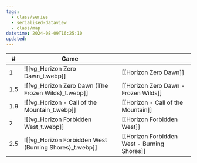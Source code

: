 ```yaml
---
tags:
  - class/series
  - serialised-dataview
  - class/map
datetime: 2024-08-09T16:25:10
updated: 
---
```

<!-- QueryToSerialize: table without id sequence as "#", embed(link(thumbnail)) as Game, file.link as ""  from #class/video-game where series = [[]] sort sequence -->
<!-- SerializedQuery: table without id sequence as "#", embed(link(thumbnail)) as Game, file.link as ""  from #class/video-game where series = [[]] sort sequence -->

| #   | Game                                                                                                                           |                                                                                                      |
| --- | ------------------------------------------------------------------------------------------------------------------------------ | ---------------------------------------------------------------------------------------------------- |
| 1   | ![[vg_Horizon Zero Dawn_t.webp]]                                             | [[Horizon Zero Dawn]]                                             |
| 1.5 | ![[vg_Horizon Zero Dawn (The Frozen Wilds)_t.webp]]       | [[Horizon Zero Dawn - Frozen Wilds]]               |
| 1.9 | ![[vg_Horizon - Call of the Mountain_t.webp]]                   | [[Horizon - Call of the Mountain]]                   |
| 2   | ![[vg_Horizon Forbidden West_t.webp]]                                   | [[Horizon Forbidden West]]                                   |
| 2.5 | ![[vg_Horizon Forbidden West (Burning Shores)_t.webp]] | [[Horizon Forbidden West - Burning Shores]] |
<!-- SerializedQuery END -->
